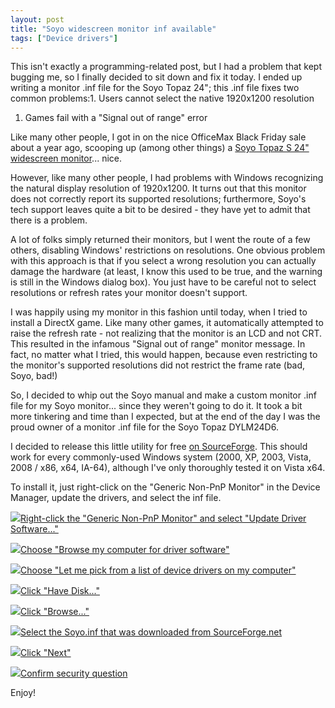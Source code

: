 ```yaml
---
layout: post
title: "Soyo widescreen monitor inf available"
tags: ["Device drivers"]
---
```



This isn't exactly a programming-related post, but I had a problem that kept bugging me, so I finally decided to sit down and fix it today. I ended up writing a monitor .inf file for the Soyo Topaz 24"; this .inf file fixes two common problems:1. Users cannot select the native 1920x1200 resolution
1. Games fail with a "Signal out of range" error





Like many other people, I got in on the nice OfficeMax Black Friday sale about a year ago, scooping up (among other things) a [Soyo Topaz S 24" widescreen monitor](http://www.soyo.com/product/LCD_Monitors/9/TOPAZ_S_-_24%26quot%3B_Wide_TFT_LCD_Monitor/408)... nice.





However, like many other people, I had problems with Windows recognizing the natural display resolution of 1920x1200. It turns out that this monitor does not correctly report its supported resolutions; furthermore, Soyo's tech support leaves quite a bit to be desired - they have yet to admit that there is a problem.





A lot of folks simply returned their monitors, but I went the route of a few others, disabling Windows' restrictions on resolutions. One obvious problem with this approach is that if you select a wrong resolution you can actually damage the hardware (at least, I know this used to be true, and the warning is still in the Windows dialog box). You just have to be careful not to select resolutions or refresh rates your monitor doesn't support.





I was happily using my monitor in this fashion until today, when I tried to install a DirectX game. Like many other games, it automatically attempted to raise the refresh rate - not realizing that the monitor is an LCD and not CRT. This resulted in the infamous "Signal out of range" monitor message. In fact, no matter what I tried, this would happen, because even restricting to the monitor's supported resolutions did not restrict the frame rate (bad, Soyo, bad!)





So, I decided to whip out the Soyo manual and make a custom monitor .inf file for my Soyo monitor... since they weren't going to do it. It took a bit more tinkering and time than I expected, but at the end of the day I was the proud owner of a monitor .inf file for the Soyo Topaz DYLM24D6.





I decided to release this little utility for free [on SourceForge](https://sourceforge.net/project/showfiles.php?group_id=213700&package_id=283420). This should work for every commonly-used Windows system (2000, XP, 2003, Vista, 2008 / x86, x64, IA-64), although I've only thoroughly tested it on Vista x64.





To install it, just right-click on the "Generic Non-PnP Monitor" in the Device Manager, update the drivers, and select the inf file.





[![](http://bp2.blogger.com/_okGvmvsjwYM/SHQicxd50DI/AAAAAAAAABU/PHge5tAtyPA/s200/Step+1.png)Right-click the "Generic Non-PnP Monitor" and select "Update Driver Software..."](http://bp2.blogger.com/_okGvmvsjwYM/SHQicxd50DI/AAAAAAAAABU/PHge5tAtyPA/s1600-h/Step+1.png)





[![](http://bp2.blogger.com/_okGvmvsjwYM/SHQic9qN-gI/AAAAAAAAABc/6kfVa72CCXg/s200/Step+2.png)Choose "Browse my computer for driver software"](http://bp2.blogger.com/_okGvmvsjwYM/SHQic9qN-gI/AAAAAAAAABc/6kfVa72CCXg/s1600-h/Step+2.png)





[![](http://bp2.blogger.com/_okGvmvsjwYM/SHQidEpQMRI/AAAAAAAAABk/CIbLGQ4Nc28/s200/Step+3.png)Choose "Let me pick from a list of device drivers on my computer"](http://bp2.blogger.com/_okGvmvsjwYM/SHQidEpQMRI/AAAAAAAAABk/CIbLGQ4Nc28/s1600-h/Step+3.png)





[![](http://bp3.blogger.com/_okGvmvsjwYM/SHQidU2AlSI/AAAAAAAAABs/A_gGHH5RB2c/s200/Step+4.png)Click "Have Disk..."](http://bp3.blogger.com/_okGvmvsjwYM/SHQidU2AlSI/AAAAAAAAABs/A_gGHH5RB2c/s1600-h/Step+4.png)





[![](http://bp1.blogger.com/_okGvmvsjwYM/SHQidpHdT7I/AAAAAAAAAB0/eNvSjcFCqbQ/s200/Step+5.png)Click "Browse..."](http://bp1.blogger.com/_okGvmvsjwYM/SHQidpHdT7I/AAAAAAAAAB0/eNvSjcFCqbQ/s1600-h/Step+5.png)





[![](http://bp1.blogger.com/_okGvmvsjwYM/SHQiwiZRveI/AAAAAAAAAB8/oEg0DmAw5RY/s200/Step+6.png)Select the Soyo.inf that was downloaded from SourceForge.net](http://bp1.blogger.com/_okGvmvsjwYM/SHQiwiZRveI/AAAAAAAAAB8/oEg0DmAw5RY/s1600-h/Step+6.png)





[![](http://bp0.blogger.com/_okGvmvsjwYM/SHQiw9rr6iI/AAAAAAAAACE/H_GtfN0Gd1Q/s200/Step+7.png)Click "Next"](http://bp0.blogger.com/_okGvmvsjwYM/SHQiw9rr6iI/AAAAAAAAACE/H_GtfN0Gd1Q/s1600-h/Step+7.png)





[![](http://bp1.blogger.com/_okGvmvsjwYM/SHQiw5Gw1RI/AAAAAAAAACM/WqZ_YujVS5E/s200/Step+8.png)Confirm security question](http://bp1.blogger.com/_okGvmvsjwYM/SHQiw5Gw1RI/AAAAAAAAACM/WqZ_YujVS5E/s1600-h/Step+8.png)



Enjoy!
